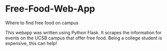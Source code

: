 # Free-Food-Web-App
Where to find free food on campus

This webapp was written using Python Flask. It scrapes the information for events on the UCSB campus that offer free food. Being a college student is expensive, this can help!
